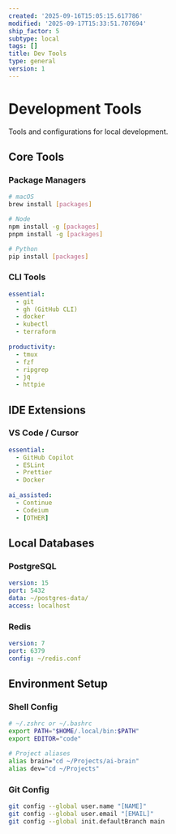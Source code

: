 ```yaml
---
created: '2025-09-16T15:05:15.617786'
modified: '2025-09-17T15:33:51.707694'
ship_factor: 5
subtype: local
tags: []
title: Dev Tools
type: general
version: 1
---
```


# Development Tools

Tools and configurations for local development.

## Core Tools

### Package Managers
```bash
# macOS
brew install [packages]

# Node
npm install -g [packages]
pnpm install -g [packages]

# Python
pip install [packages]
```

### CLI Tools
```yaml
essential:
  - git
  - gh (GitHub CLI)
  - docker
  - kubectl
  - terraform
  
productivity:
  - tmux
  - fzf
  - ripgrep
  - jq
  - httpie
```

## IDE Extensions

### VS Code / Cursor
```yaml
essential:
  - GitHub Copilot
  - ESLint
  - Prettier
  - Docker
  
ai_assisted:
  - Continue
  - Codeium
  - [OTHER]
```

## Local Databases

### PostgreSQL
```yaml
version: 15
port: 5432
data: ~/postgres-data/
access: localhost
```

### Redis
```yaml
version: 7
port: 6379
config: ~/redis.conf
```

## Environment Setup

### Shell Config
```bash
# ~/.zshrc or ~/.bashrc
export PATH="$HOME/.local/bin:$PATH"
export EDITOR="code"

# Project aliases
alias brain="cd ~/Projects/ai-brain"
alias dev="cd ~/Projects"
```

### Git Config
```bash
git config --global user.name "[NAME]"
git config --global user.email "[EMAIL]"
git config --global init.defaultBranch main
```